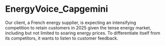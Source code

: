 # EnergyVoice_Capgemini
Our client, a French energy supplier, is expecting an intensifying competition to retain customers in 2025 given the tense energy market, including but not limited to soaring energy prices. To differentiate itself from its competitors, it wants to listen to customer feedback.
